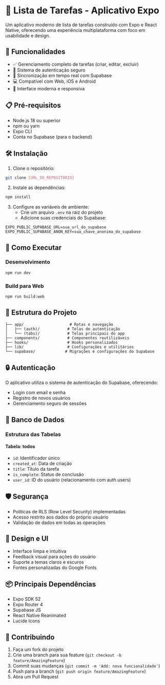 # 📱 Lista de Tarefas - Aplicativo Expo

Um aplicativo moderno de lista de tarefas construído com Expo e React Native, oferecendo uma experiência multiplataforma com foco em usabilidade e design.

## 🚀 Funcionalidades

- ✅ Gerenciamento completo de tarefas (criar, editar, excluir)
- 👤 Sistema de autenticação seguro
- 🔄 Sincronização em tempo real com Supabase
- 💻 Compatível com Web, iOS e Android
- 🎨 Interface moderna e responsiva

## 📋 Pré-requisitos

- Node.js 18 ou superior
- npm ou yarn
- Expo CLI
- Conta no Supabase (para o backend)

## 🛠️ Instalação

1. Clone o repositório:
```bash
git clone [URL_DO_REPOSITÓRIO]
```

2. Instale as dependências:
```bash
npm install
```

3. Configure as variáveis de ambiente:
   - Crie um arquivo `.env` na raiz do projeto
   - Adicione suas credenciais do Supabase:
```
EXPO_PUBLIC_SUPABASE_URL=sua_url_do_supabase
EXPO_PUBLIC_SUPABASE_ANON_KEY=sua_chave_anonima_do_supabase
```

## 🚀 Como Executar

### Desenvolvimento

```bash
npm run dev
```

### Build para Web

```bash
npm run build:web
```

## 📱 Estrutura do Projeto

```
├── app/                    # Rotas e navegação
│   ├── (auth)/            # Telas de autenticação
│   └── (tabs)/            # Telas principais do app
├── components/            # Componentes reutilizáveis
├── hooks/                 # Hooks personalizados
├── lib/                   # Configurações e utilitários
└── supabase/             # Migrações e configurações do Supabase
```

## 🔒 Autenticação

O aplicativo utiliza o sistema de autenticação do Supabase, oferecendo:
- Login com email e senha
- Registro de novos usuários
- Gerenciamento seguro de sessões

## 💾 Banco de Dados

### Estrutura das Tabelas

#### Tabela: todos
- `id`: Identificador único
- `created_at`: Data de criação
- `title`: Título da tarefa
- `is_complete`: Status de conclusão
- `user_id`: ID do usuário (relacionamento com auth.users)

## 🛡️ Segurança

- Políticas de RLS (Row Level Security) implementadas
- Acesso restrito aos dados do próprio usuário
- Validação de dados em todas as operações

## 🎨 Design e UI

- Interface limpa e intuitiva
- Feedback visual para ações do usuário
- Suporte a temas claros e escuros
- Fontes personalizadas do Google Fonts

## 📦 Principais Dependências

- Expo SDK 52
- Expo Router 4
- Supabase JS
- React Native Reanimated
- Lucide Icons

## 🤝 Contribuindo

1. Faça um fork do projeto
2. Crie uma branch para sua feature (`git checkout -b feature/AmazingFeature`)
3. Commit suas mudanças (`git commit -m 'Add: nova funcionalidade'`)
4. Push para a branch (`git push origin feature/AmazingFeature`)
5. Abra um Pull Request
